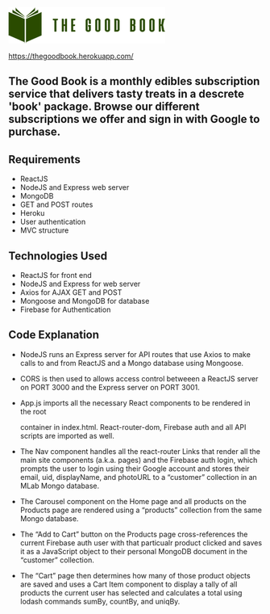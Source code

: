 ![The Good Book](client/public/img/tgb-logo-readme.png)

https://thegoodbook.herokuapp.com/

## The Good Book is a monthly edibles subscription service that delivers tasty treats in a descrete 'book' package. Browse our different subscriptions we offer and sign in with Google to purchase.

## Requirements
- ReactJS
- NodeJS and Express web server
- MongoDB
- GET and POST routes
- Heroku
- User authentication
- MVC structure

## Technologies Used
- ReactJS for front end
- NodeJS and Express for web server
- Axios for AJAX GET and POST
- Mongoose and MongoDB for database
- Firebase for Authentication

## Code Explanation
- NodeJS runs an Express server for API routes that use Axios to make calls to and from ReactJS and a Mongo database using Mongoose.

- CORS is then used to allows access control betweeen a ReactJS server on PORT 3000 and the Express server on PORT 3001.

- App.js imports all the necessary React components to be rendered in the root <div> container in index.html. React-router-dom, Firebase auth and all API scripts are imported as well.

- The Nav component handles all the react-router Links that render all the main site components (a.k.a. pages) and the Firebase auth login, which prompts the user to login using their Google account and stores their email, uid, displayName, and photoURL to a “customer” collection in an MLab Mongo database.

- The Carousel component on the Home page and all products on the Products page are rendered using a “products” collection from the same Mongo database.

- The “Add to Cart” button on the Products page cross-references the current Firebase auth user with that particualr product clicked and saves it as a JavaScript object to their personal MongoDB document in the “customer” collection.

- The “Cart” page then determines how many of those product objects are saved and uses a Cart Item component to display a tally of all products the current user has selected and calculates a total using lodash commands sumBy, countBy, and uniqBy.


